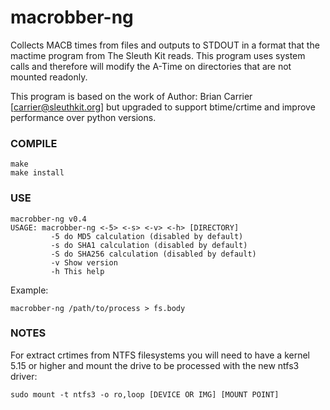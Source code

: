 # macrobber-ng
Collects MACB times from files and outputs to STDOUT in a format that the mactime program from The Sleuth Kit  reads.
This program uses system calls and therefore will modify the A-Time on directories that are not mounted readonly.

This program is based on the work of Author: Brian Carrier [carrier@sleuthkit.org] but upgraded to support btime/crtime and improve performance over python versions.

### COMPILE ###
```
make
make install
```
### USE ###
```
macrobber-ng v0.4
USAGE: macrobber-ng <-5> <-s> <-v> <-h> [DIRECTORY]
         -5 do MD5 calculation (disabled by default)
         -s do SHA1 calculation (disabled by default)
         -S do SHA256 calculation (disabled by default)
         -v Show version
         -h This help
```
Example:
```
macrobber-ng /path/to/process > fs.body
```

### NOTES ###

For extract crtimes from NTFS filesystems you will need to have a kernel 5.15 or higher and mount the drive to be processed with the new ntfs3 driver:
```
sudo mount -t ntfs3 -o ro,loop [DEVICE OR IMG] [MOUNT POINT]
```
